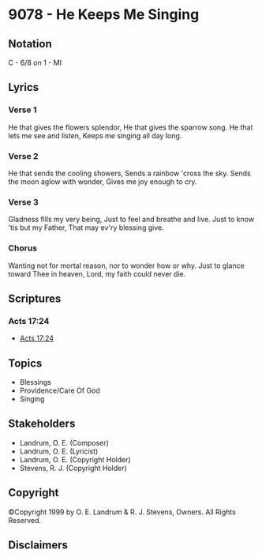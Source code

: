 # 9078 - He Keeps Me Singing

## Notation

C - 6/8 on 1 - MI

## Lyrics

### Verse 1

He that gives the flowers splendor, He that gives the sparrow song. He that lets me see and listen, Keeps me singing all day long.

### Verse 2

He that sends the cooling showers, Sends a rainbow 'cross the sky. Sends the moon aglow with wonder, Gives me joy enough to cry. 

### Verse 3

Gladness fills my very being, Just to feel and breathe and live. Just to know 'tis but my Father, That may ev'ry blessing give.

### Chorus

Wanting not for mortal reason, nor to wonder how or why. Just to glance toward Thee in heaven, Lord, my faith could never die.


## Scriptures

### Acts 17:24

- [Acts 17:24](https://www.biblegateway.com/passage/?search=Acts%2017%3A24)


## Topics

- Blessings
- Providence/Care Of God
- Singing

## Stakeholders

- Landrum, O. E. (Composer)
- Landrum, O. E. (Lyricist)
- Landrum, O. E. (Copyright Holder)
- Stevens, R. J. (Copyright Holder)

## Copyright

©Copyright 1999 by O. E. Landrum & R. J. Stevens, Owners. All Rights Reserved.


## Disclaimers


